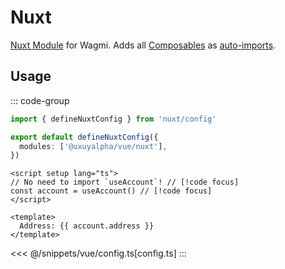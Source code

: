 # Nuxt

[Nuxt Module](https://nuxt.com/docs/guide/concepts/modules) for Wagmi. Adds all [Composables](/vue/api/composables) as [auto-imports](https://nuxt.com/docs/guide/concepts/auto-imports).

## Usage

::: code-group
```ts twoslash [nuxt.config.ts]
import { defineNuxtConfig } from 'nuxt/config'

export default defineNuxtConfig({
  modules: ['@uxuyalpha/vue/nuxt'],
})
```
```vue [index.vue]
<script setup lang="ts">
// No need to import `useAccount`! // [!code focus]
const account = useAccount() // [!code focus]
</script>

<template>
  Address: {{ account.address }}
</template>
```
<<< @/snippets/vue/config.ts[config.ts]
:::

